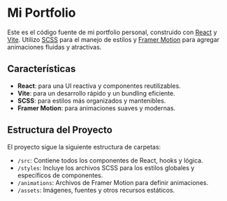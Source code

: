 # Mi Portfolio

Este es el código fuente de mi portfolio personal, construido con [React](https://reactjs.org/) y [Vite](https://vitejs.dev/). Utilizo [SCSS](https://sass-lang.com/) para el manejo de estilos y [Framer Motion](https://www.framer.com/motion/) para agregar animaciones fluidas y atractivas.

## Características

- **React**: para una UI reactiva y componentes reutilizables.
- **Vite**: para un desarrollo rápido y un bundling eficiente.
- **SCSS**: para estilos más organizados y mantenibles.
- **Framer Motion**: para animaciones suaves y modernas.

## Estructura del Proyecto

El proyecto sigue la siguiente estructura de carpetas:

- `/src`: Contiene todos los componentes de React, hooks y lógica.
- `/styles`: Incluye los archivos SCSS para los estilos globales y específicos de componentes.
- `/animations`: Archivos de Framer Motion para definir animaciones.
- `/assets`: Imágenes, fuentes y otros recursos estáticos.
